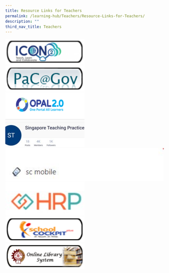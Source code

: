 ```yaml
---
title: Resource Links for Teachers
permalink: /learning-hub/Teachers/Resource-Links-for-Teachers/
description: ""
third_nav_title: Teachers
---
```

<div>

<a href="https://icon.moe.edu.sg/">

<img style="width:50%;height:50%" src="/images/Learning%20Hub/Teachers/Resource%20Links%20for%20Teachers/icon2_0-e1556181317917.png">

</a>

</div>

<div>

</div>

</div>


<div>

<a href="https://pacgov.agd.gov.sg/ipac/portal/jsp/login/index1.jsp">

<img style="width:50%;height:50%" src="/images/Learning%20Hub/Teachers/Resource%20Links%20for%20Teachers/pac_gov_small.png">

</a>

</div>

<div>

</div>

</div>

<div>

<a href="https://idm.opal2.moe.edu.sg/account/login?returnUrl=%2F">

<img style="width:50%;height:50%" src="/images/Learning%20Hub/Teachers/Resource%20Links%20for%20Teachers/unnamed-300x106.png">

</a>

</div>

<div>

</div>

</div>

<div>

<a href="https://www.opal2.moe.edu.sg/csl/s/singapore-teaching-practice/wiki/page/view?title=The+Singapore+Teaching+Practice">

<img style="width:50%;height:50%" src="/images/Learning%20Hub/Teachers/Resource%20Links%20for%20Teachers/teaching-practice-300x96.jpg">

</a>

</div>

<div>

</div>

</div>

<div>

<a href="https://scmobile.moe.edu.sg/login">

<img style="width:100%;height:50%" src="/images/Learning%20Hub/Teachers/Resource%20Links%20for%20Teachers/sc-m-1.jpg">

</a>

</div>

<div>

</div>

</div>

<div>

<a href="https://www.hrp.gov.sg/">

<img style="width:50%;height:50%" src="/images/Learning%20Hub/Teachers/Resource%20Links%20for%20Teachers/hrp.jpg">

</a>

</div>

<div>

</div>

</div>

<div>

<a href="https://schoolcockpit.moe.gov.sg/">

<img style="width:50%;height:50%" src="/images/Learning%20Hub/Teachers/Resource%20Links%20for%20Teachers/school_cockpit_resized.png">

</a>

</div>

<div>

</div>

</div>

<div>

<a href="http://hongwen.spydus.com.sg/cgi-bin/spydus.exe/MSGTRN/OPAC/HOME">

<img style="width:50%;height:50%" src="/images/Learning%20Hub/Teachers/Resource%20Links%20for%20Teachers/library_resized.png">

</a>

</div>

<div>

</div>

</div>